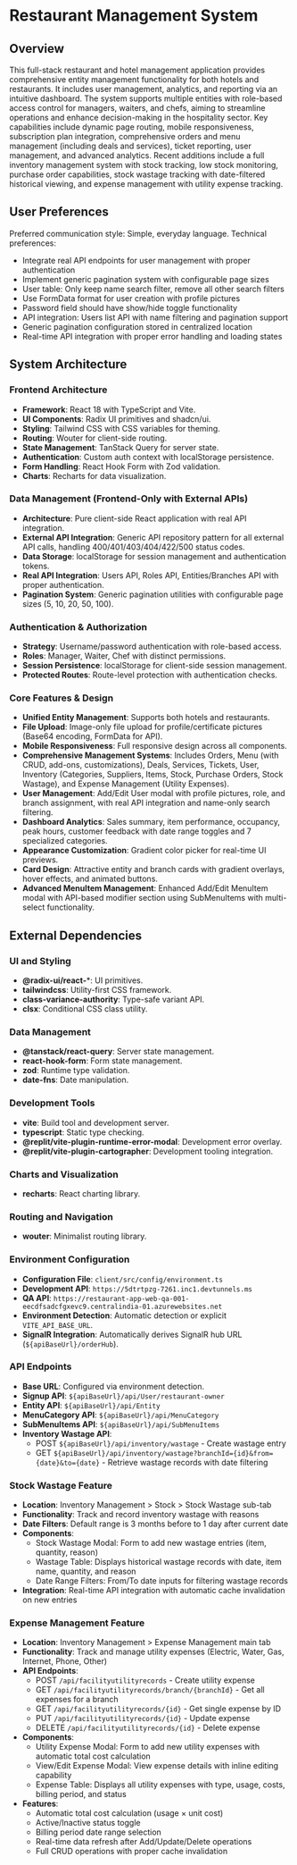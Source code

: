 # Restaurant Management System

## Overview
This full-stack restaurant and hotel management application provides comprehensive entity management functionality for both hotels and restaurants. It includes user management, analytics, and reporting via an intuitive dashboard. The system supports multiple entities with role-based access control for managers, waiters, and chefs, aiming to streamline operations and enhance decision-making in the hospitality sector. Key capabilities include dynamic page routing, mobile responsiveness, subscription plan integration, comprehensive orders and menu management (including deals and services), ticket reporting, user management, and advanced analytics. Recent additions include a full inventory management system with stock tracking, low stock monitoring, purchase order capabilities, stock wastage tracking with date-filtered historical viewing, and expense management with utility expense tracking.

## User Preferences
Preferred communication style: Simple, everyday language.
Technical preferences:
- Integrate real API endpoints for user management with proper authentication
- Implement generic pagination system with configurable page sizes
- User table: Only keep name search filter, remove all other search filters
- Use FormData format for user creation with profile pictures
- Password field should have show/hide toggle functionality
- API integration: Users list API with name filtering and pagination support
- Generic pagination configuration stored in centralized location
- Real-time API integration with proper error handling and loading states

## System Architecture

### Frontend Architecture
- **Framework**: React 18 with TypeScript and Vite.
- **UI Components**: Radix UI primitives and shadcn/ui.
- **Styling**: Tailwind CSS with CSS variables for theming.
- **Routing**: Wouter for client-side routing.
- **State Management**: TanStack Query for server state.
- **Authentication**: Custom auth context with localStorage persistence.
- **Form Handling**: React Hook Form with Zod validation.
- **Charts**: Recharts for data visualization.

### Data Management (Frontend-Only with External APIs)
- **Architecture**: Pure client-side React application with real API integration.
- **External API Integration**: Generic API repository pattern for all external API calls, handling 400/401/403/404/422/500 status codes.
- **Data Storage**: localStorage for session management and authentication tokens.
- **Real API Integration**: Users API, Roles API, Entities/Branches API with proper authentication.
- **Pagination System**: Generic pagination utilities with configurable page sizes (5, 10, 20, 50, 100).

### Authentication & Authorization
- **Strategy**: Username/password authentication with role-based access.
- **Roles**: Manager, Waiter, Chef with distinct permissions.
- **Session Persistence**: localStorage for client-side session management.
- **Protected Routes**: Route-level protection with authentication checks.

### Core Features & Design
- **Unified Entity Management**: Supports both hotels and restaurants.
- **File Upload**: Image-only file upload for profile/certificate pictures (Base64 encoding, FormData for API).
- **Mobile Responsiveness**: Full responsive design across all components.
- **Comprehensive Management Systems**: Includes Orders, Menu (with CRUD, add-ons, customizations), Deals, Services, Tickets, User, Inventory (Categories, Suppliers, Items, Stock, Purchase Orders, Stock Wastage), and Expense Management (Utility Expenses).
- **User Management**: Add/Edit User modal with profile pictures, role, and branch assignment, with real API integration and name-only search filtering.
- **Dashboard Analytics**: Sales summary, item performance, occupancy, peak hours, customer feedback with date range toggles and 7 specialized categories.
- **Appearance Customization**: Gradient color picker for real-time UI previews.
- **Card Design**: Attractive entity and branch cards with gradient overlays, hover effects, and animated buttons.
- **Advanced MenuItem Management**: Enhanced Add/Edit MenuItem modal with API-based modifier section using SubMenuItems with multi-select functionality.

## External Dependencies

### UI and Styling
- **@radix-ui/react-***: UI primitives.
- **tailwindcss**: Utility-first CSS framework.
- **class-variance-authority**: Type-safe variant API.
- **clsx**: Conditional CSS class utility.

### Data Management
- **@tanstack/react-query**: Server state management.
- **react-hook-form**: Form state management.
- **zod**: Runtime type validation.
- **date-fns**: Date manipulation.

### Development Tools
- **vite**: Build tool and development server.
- **typescript**: Static type checking.
- **@replit/vite-plugin-runtime-error-modal**: Development error overlay.
- **@replit/vite-plugin-cartographer**: Development tooling integration.

### Charts and Visualization
- **recharts**: React charting library.

### Routing and Navigation
- **wouter**: Minimalist routing library.

### Environment Configuration
- **Configuration File**: `client/src/config/environment.ts`
- **Development API**: `https://5dtrtpzg-7261.inc1.devtunnels.ms`
- **QA API**: `https://restaurant-app-web-qa-001-eecdfsadcfgxevc9.centralindia-01.azurewebsites.net`
- **Environment Detection**: Automatic detection or explicit `VITE_API_BASE_URL`.
- **SignalR Integration**: Automatically derives SignalR hub URL (`${apiBaseUrl}/orderHub`).

### API Endpoints
- **Base URL**: Configured via environment detection.
- **Signup API**: `${apiBaseUrl}/api/User/restaurant-owner`
- **Entity API**: `${apiBaseUrl}/api/Entity`
- **MenuCategory API**: `${apiBaseUrl}/api/MenuCategory`
- **SubMenuItems API**: `${apiBaseUrl}/api/SubMenuItems`
- **Inventory Wastage API**: 
  - POST `${apiBaseUrl}/api/inventory/wastage` - Create wastage entry
  - GET `${apiBaseUrl}/api/inventory/wastage?branchId={id}&from={date}&to={date}` - Retrieve wastage records with date filtering

### Stock Wastage Feature
- **Location**: Inventory Management > Stock > Stock Wastage sub-tab
- **Functionality**: Track and record inventory wastage with reasons
- **Date Filters**: Default range is 3 months before to 1 day after current date
- **Components**:
  - Stock Wastage Modal: Form to add new wastage entries (item, quantity, reason)
  - Wastage Table: Displays historical wastage records with date, item name, quantity, and reason
  - Date Range Filters: From/To date inputs for filtering wastage records
- **Integration**: Real-time API integration with automatic cache invalidation on new entries

### Expense Management Feature
- **Location**: Inventory Management > Expense Management main tab
- **Functionality**: Track and manage utility expenses (Electric, Water, Gas, Internet, Phone, Other)
- **API Endpoints**:
  - POST `/api/facilityutilityrecords` - Create utility expense
  - GET `/api/facilityutilityrecords/branch/{branchId}` - Get all expenses for a branch
  - GET `/api/facilityutilityrecords/{id}` - Get single expense by ID
  - PUT `/api/facilityutilityrecords/{id}` - Update expense
  - DELETE `/api/facilityutilityrecords/{id}` - Delete expense
- **Components**:
  - Utility Expense Modal: Form to add new utility expenses with automatic total cost calculation
  - View/Edit Expense Modal: View expense details with inline editing capability
  - Expense Table: Displays all utility expenses with type, usage, costs, billing period, and status
- **Features**:
  - Automatic total cost calculation (usage × unit cost)
  - Active/Inactive status toggle
  - Billing period date range selection
  - Real-time data refresh after Add/Update/Delete operations
  - Full CRUD operations with proper cache invalidation